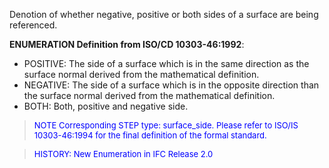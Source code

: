 Denotion of whether negative, positive or both sides of a surface are being referenced.

**ENUMERATION Definition from ISO/CD 10303-46:1992**:

* POSITIVE: The side of a surface which is in the same direction as the surface normal derived from the mathematical definition. 
* NEGATIVE: The side of a surface which is in the opposite direction than the surface normal derived from the mathematical definition.
* BOTH: Both, positive and negative side. 

> <font size="-1" color="#0000FF">NOTE Corresponding STEP type:
		  surface_side. Please refer to ISO/IS 10303-46:1994 for the final definition of
		  the formal standard. </font>
> 


> <font size="-1" color="#0000FF">HISTORY: New Enumeration in
		IFC Release 2.0</font>